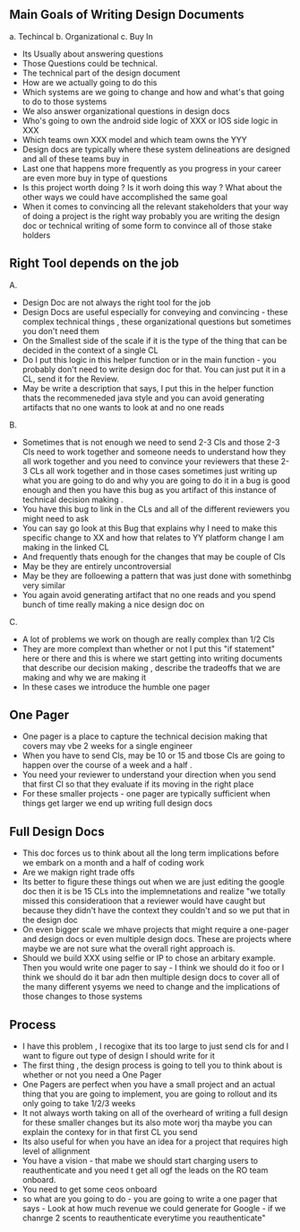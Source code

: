## Main Goals of Writing Design Documents
a. Techincal
b. Organizational
c. Buy In

- Its Usually about answering questions
- Those Questions could be technical.
- The technical part of the design document
- How are we actually going to do this
- Which systems are we going to change and how and what's that going to do to those systems 
- We also answer organizational questions in design docs
- Who's going to own the android side logic of XXX or IOS side logic in XXX
- Which teams own XXX model and which team owns the YYY
- Design docs are typically where these system delineations are designed and all of these teams buy in
- Last one that happens more frequently as you progress in your career are even more buy in type of questions
- Is this project worth doing ? Is it worh doing this way ? What about the other ways we could have accomplished the same goal
- When it comes to convincing all the relevant stakeholders that your way of doing a project is the right way probably you are writing the design doc or technical writing of some form to convince all of those stake holders

## Right Tool depends on the job
A. 
- Design Doc are not always the right tool for the job
- Design Docs are useful especially for conveying and convincing - these complex technical things , these organizational questions but sometimes you don't need them
- On the Smallest side of the scale if it is the type of the thing that can be decided in the context of a single CL
- Do I put this logic in this helper function or in the main function - you probably don't need to write design doc for that. You can just put it in a CL, send it for the Review.
- May be write a description that says, I put this in the helper function thats the recommeneded java style and you can avoid generating artifacts that no one wants to look at and no one reads 

B.
- Sometimes that is not enough we need to send 2-3 Cls and those 2-3 Cls need to work together and someone needs to understand how they all work together and you need to convince your reviewers that these 2-3 CLs all work together and in those cases sometimes just writing up what you are going to do and why you are going to do it in a bug is good enough and then you have this bug as you artifact of this instance of technical decision making .
- You have this bug to link in the CLs and all of the different reviewers you might need to ask 
- You can say go look at this Bug that explains why I need to make this specific change to XX and how that relates to YY platform change  I am making in the linked CL
- And frequently thats enough for the changes that may be couple of Cls
- May be they are entirely uncontroversial
- May be they are folloewing a pattern that was just done with somethinbg very similar
- You again avoid generating artifact that no one reads and you spend bunch of time really making a nice design doc on
  
C. 
- A lot of problems we work on though are really complex than 1/2 Cls
- They are more complext than whether or not I put this "if statement" here or there and this is where we start getting into writing documents that describe our decision making , describe the tradeoffs that we are making and why we are making it
- In these cases we introduce the humble one pager

## One Pager 
- One pager is a place to capture the technical decision making that covers may vbe 2 weeks for a single engineer
- When you have to send Cls, may be 10 or 15 and tbose Cls are going to happen over the course of a week and a half .
- You need your reviewer to understand your direction when you send that first Cl so that they evaluate if its moving in the right place
- For these smaller projects - one pager are typically sufficient when things get larger we end up writing full design docs

## Full Design Docs
- This doc forces us to think about all the long term implications before we embark on a month and a half of coding work
-  Are we makign right trade offs
-  Its better to figure these things out when we are just editing the google doc then it is be 15 CLs into the implemnetations and realize "we totally missed this consideratioon that a reviewer would have caught but because they didn't have the context they couldn't and so we put that in the design doc
- On even bigger scale we mhave projects that might require a one-pager and design docs or even multiple design docs. These are projects where maybe we are not sure what the overall right approach is.
- Should we build XXX using selfie or IP to chose an arbitary example. Then you would write one pager to say - I think we should do it foo or  I think we should do it bar adn then multiple design docs to cover all of the many different ysyems we need to change and the implications of those changes to those systems


## Process
- I have this problem , I recogixe that its too large to just send cls for and I want to figure out type of design I should write for it
- The first thing , the design process is going to tell you to think about is whether or not you need a One Pager
- One Pagers are perfect when you have a small project and an actual thing that you are going to implement, you are going to rollout and its only going to take 1/2/3 weeks
- It not always worth taking on all of the overheard of writing a full design for these smaller changes but its also mote worj tha maybe you can explain the contexy for in that first CL you send
- Its also useful for when you have an idea for a project that requires high level of allignment
- You have a vision - that mabe we should start charging users to reauthenticate and you need t get all ogf the leads on the RO team onboard.
- You need to get some ceos onboard
- so what are you going to do - you are going to write a one pager that says - Look at how much revenue we could generate for  Google - if we chanrge 2 scents to reauthenticate everytime you reauthenticate"
  
